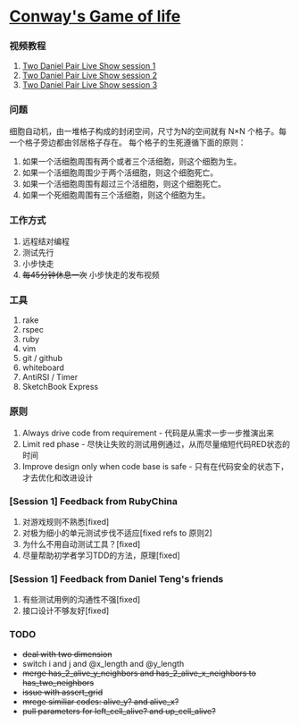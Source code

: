 [Conway's Game of life](http://en.wikipedia.org/wiki/Conway%27s_Game_of_Life)
============

### 视频教程

 1. [Two Daniel Pair Live Show session 1](http://railscasts-china.com/episodes/two-daniel-pair-live-show)
 2. [Two Daniel Pair Live Show session 2](http://railscasts-china.com/episodes/two-daniel-pair-live-show2)
 3. [Two Daniel Pair Live Show session 3](http://railscasts-china.com/episodes/two-daniel-pair-live-show3)

### 问题
细胞自动机，由一堆格子构成的封闭空间，尺寸为N的空间就有 N×N 个格子。每一个格子旁边都由邻居格子存在。 每个格子的生死遵循下面的原则：

1. 如果一个活细胞周围有两个或者三个活细胞，则这个细胞为生。
2. 如果一个活细胞周围少于两个活细胞，则这个细胞死亡。
3. 如果一个活细胞周围有超过三个活细胞，则这个细胞死亡。
4. 如果一个死细胞周围有三个活细胞，则这个细胞为生。

### 工作方式

1. 远程结对编程
2. 测试先行
3. 小步快走
4. ~~每45分钟休息一次~~ 小步快走的发布视频

### 工具

1. rake
2. rspec
3. ruby
4. vim
5. git / github
6. whiteboard
7. AntiRSI / Timer
8. SketchBook Express

### 原则
1. Always drive code from requirement - 代码是从需求一步一步推演出来
2. Limit red phase - 尽快让失败的测试用例通过，从而尽量缩短代码RED状态的时间
3. Improve design only when code base is safe - 只有在代码安全的状态下，才去优化和改进设计

### [Session 1] Feedback from RubyChina
1. 对游戏规则不熟悉[fixed]
2. 对极为细小的单元测试步伐不适应[fixed refs to 原则2]
3. 为什么不用自动测试工具？[fixed]
4. 尽量帮助初学者学习TDD的方法，原理[fixed]

### [Session 1] Feedback from Daniel Teng's friends
1. 有些测试用例的沟通性不强[fixed]
2. 接口设计不够友好[fixed]

### TODO

* ~~deal with two dimension~~
* switch i and j and @x_length and @y_length
* ~~merge has_2_alive_y_neighbors and has_2_alive_x_neighbors to has_two_neighbors~~
* ~~issue with assert_grid~~
* ~~mrege similiar codes: alive_y? and alive_x?~~
* ~~pull parameters for left_cell_alive? and up_cell_alive?~~
